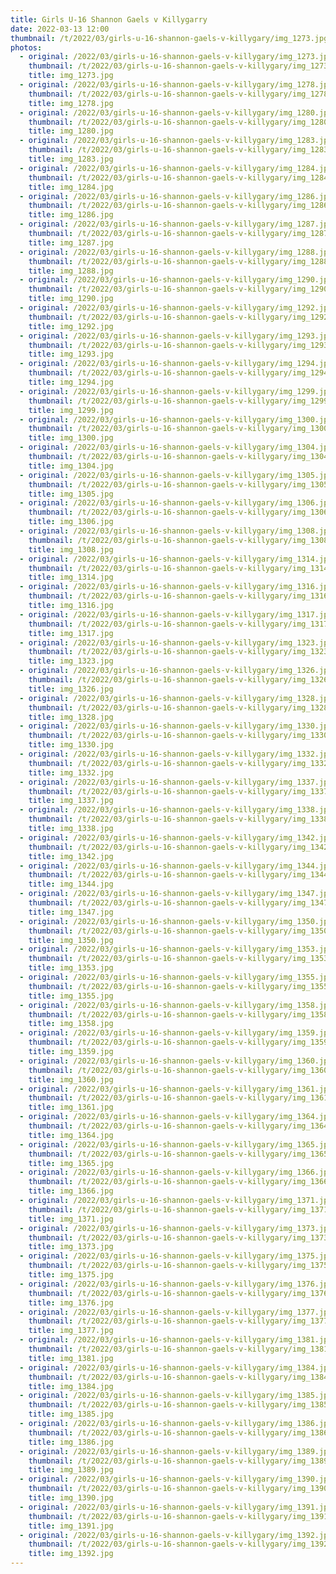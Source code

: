 ```yaml
---
title: Girls U-16 Shannon Gaels v Killygarry
date: 2022-03-13 12:00
thumbnail: /t/2022/03/girls-u-16-shannon-gaels-v-killygary/img_1273.jpg
photos:
  - original: /2022/03/girls-u-16-shannon-gaels-v-killygary/img_1273.jpg
    thumbnail: /t/2022/03/girls-u-16-shannon-gaels-v-killygary/img_1273.jpg
    title: img_1273.jpg
  - original: /2022/03/girls-u-16-shannon-gaels-v-killygary/img_1278.jpg
    thumbnail: /t/2022/03/girls-u-16-shannon-gaels-v-killygary/img_1278.jpg
    title: img_1278.jpg
  - original: /2022/03/girls-u-16-shannon-gaels-v-killygary/img_1280.jpg
    thumbnail: /t/2022/03/girls-u-16-shannon-gaels-v-killygary/img_1280.jpg
    title: img_1280.jpg
  - original: /2022/03/girls-u-16-shannon-gaels-v-killygary/img_1283.jpg
    thumbnail: /t/2022/03/girls-u-16-shannon-gaels-v-killygary/img_1283.jpg
    title: img_1283.jpg
  - original: /2022/03/girls-u-16-shannon-gaels-v-killygary/img_1284.jpg
    thumbnail: /t/2022/03/girls-u-16-shannon-gaels-v-killygary/img_1284.jpg
    title: img_1284.jpg
  - original: /2022/03/girls-u-16-shannon-gaels-v-killygary/img_1286.jpg
    thumbnail: /t/2022/03/girls-u-16-shannon-gaels-v-killygary/img_1286.jpg
    title: img_1286.jpg
  - original: /2022/03/girls-u-16-shannon-gaels-v-killygary/img_1287.jpg
    thumbnail: /t/2022/03/girls-u-16-shannon-gaels-v-killygary/img_1287.jpg
    title: img_1287.jpg
  - original: /2022/03/girls-u-16-shannon-gaels-v-killygary/img_1288.jpg
    thumbnail: /t/2022/03/girls-u-16-shannon-gaels-v-killygary/img_1288.jpg
    title: img_1288.jpg
  - original: /2022/03/girls-u-16-shannon-gaels-v-killygary/img_1290.jpg
    thumbnail: /t/2022/03/girls-u-16-shannon-gaels-v-killygary/img_1290.jpg
    title: img_1290.jpg
  - original: /2022/03/girls-u-16-shannon-gaels-v-killygary/img_1292.jpg
    thumbnail: /t/2022/03/girls-u-16-shannon-gaels-v-killygary/img_1292.jpg
    title: img_1292.jpg
  - original: /2022/03/girls-u-16-shannon-gaels-v-killygary/img_1293.jpg
    thumbnail: /t/2022/03/girls-u-16-shannon-gaels-v-killygary/img_1293.jpg
    title: img_1293.jpg
  - original: /2022/03/girls-u-16-shannon-gaels-v-killygary/img_1294.jpg
    thumbnail: /t/2022/03/girls-u-16-shannon-gaels-v-killygary/img_1294.jpg
    title: img_1294.jpg
  - original: /2022/03/girls-u-16-shannon-gaels-v-killygary/img_1299.jpg
    thumbnail: /t/2022/03/girls-u-16-shannon-gaels-v-killygary/img_1299.jpg
    title: img_1299.jpg
  - original: /2022/03/girls-u-16-shannon-gaels-v-killygary/img_1300.jpg
    thumbnail: /t/2022/03/girls-u-16-shannon-gaels-v-killygary/img_1300.jpg
    title: img_1300.jpg
  - original: /2022/03/girls-u-16-shannon-gaels-v-killygary/img_1304.jpg
    thumbnail: /t/2022/03/girls-u-16-shannon-gaels-v-killygary/img_1304.jpg
    title: img_1304.jpg
  - original: /2022/03/girls-u-16-shannon-gaels-v-killygary/img_1305.jpg
    thumbnail: /t/2022/03/girls-u-16-shannon-gaels-v-killygary/img_1305.jpg
    title: img_1305.jpg
  - original: /2022/03/girls-u-16-shannon-gaels-v-killygary/img_1306.jpg
    thumbnail: /t/2022/03/girls-u-16-shannon-gaels-v-killygary/img_1306.jpg
    title: img_1306.jpg
  - original: /2022/03/girls-u-16-shannon-gaels-v-killygary/img_1308.jpg
    thumbnail: /t/2022/03/girls-u-16-shannon-gaels-v-killygary/img_1308.jpg
    title: img_1308.jpg
  - original: /2022/03/girls-u-16-shannon-gaels-v-killygary/img_1314.jpg
    thumbnail: /t/2022/03/girls-u-16-shannon-gaels-v-killygary/img_1314.jpg
    title: img_1314.jpg
  - original: /2022/03/girls-u-16-shannon-gaels-v-killygary/img_1316.jpg
    thumbnail: /t/2022/03/girls-u-16-shannon-gaels-v-killygary/img_1316.jpg
    title: img_1316.jpg
  - original: /2022/03/girls-u-16-shannon-gaels-v-killygary/img_1317.jpg
    thumbnail: /t/2022/03/girls-u-16-shannon-gaels-v-killygary/img_1317.jpg
    title: img_1317.jpg
  - original: /2022/03/girls-u-16-shannon-gaels-v-killygary/img_1323.jpg
    thumbnail: /t/2022/03/girls-u-16-shannon-gaels-v-killygary/img_1323.jpg
    title: img_1323.jpg
  - original: /2022/03/girls-u-16-shannon-gaels-v-killygary/img_1326.jpg
    thumbnail: /t/2022/03/girls-u-16-shannon-gaels-v-killygary/img_1326.jpg
    title: img_1326.jpg
  - original: /2022/03/girls-u-16-shannon-gaels-v-killygary/img_1328.jpg
    thumbnail: /t/2022/03/girls-u-16-shannon-gaels-v-killygary/img_1328.jpg
    title: img_1328.jpg
  - original: /2022/03/girls-u-16-shannon-gaels-v-killygary/img_1330.jpg
    thumbnail: /t/2022/03/girls-u-16-shannon-gaels-v-killygary/img_1330.jpg
    title: img_1330.jpg
  - original: /2022/03/girls-u-16-shannon-gaels-v-killygary/img_1332.jpg
    thumbnail: /t/2022/03/girls-u-16-shannon-gaels-v-killygary/img_1332.jpg
    title: img_1332.jpg
  - original: /2022/03/girls-u-16-shannon-gaels-v-killygary/img_1337.jpg
    thumbnail: /t/2022/03/girls-u-16-shannon-gaels-v-killygary/img_1337.jpg
    title: img_1337.jpg
  - original: /2022/03/girls-u-16-shannon-gaels-v-killygary/img_1338.jpg
    thumbnail: /t/2022/03/girls-u-16-shannon-gaels-v-killygary/img_1338.jpg
    title: img_1338.jpg
  - original: /2022/03/girls-u-16-shannon-gaels-v-killygary/img_1342.jpg
    thumbnail: /t/2022/03/girls-u-16-shannon-gaels-v-killygary/img_1342.jpg
    title: img_1342.jpg
  - original: /2022/03/girls-u-16-shannon-gaels-v-killygary/img_1344.jpg
    thumbnail: /t/2022/03/girls-u-16-shannon-gaels-v-killygary/img_1344.jpg
    title: img_1344.jpg
  - original: /2022/03/girls-u-16-shannon-gaels-v-killygary/img_1347.jpg
    thumbnail: /t/2022/03/girls-u-16-shannon-gaels-v-killygary/img_1347.jpg
    title: img_1347.jpg
  - original: /2022/03/girls-u-16-shannon-gaels-v-killygary/img_1350.jpg
    thumbnail: /t/2022/03/girls-u-16-shannon-gaels-v-killygary/img_1350.jpg
    title: img_1350.jpg
  - original: /2022/03/girls-u-16-shannon-gaels-v-killygary/img_1353.jpg
    thumbnail: /t/2022/03/girls-u-16-shannon-gaels-v-killygary/img_1353.jpg
    title: img_1353.jpg
  - original: /2022/03/girls-u-16-shannon-gaels-v-killygary/img_1355.jpg
    thumbnail: /t/2022/03/girls-u-16-shannon-gaels-v-killygary/img_1355.jpg
    title: img_1355.jpg
  - original: /2022/03/girls-u-16-shannon-gaels-v-killygary/img_1358.jpg
    thumbnail: /t/2022/03/girls-u-16-shannon-gaels-v-killygary/img_1358.jpg
    title: img_1358.jpg
  - original: /2022/03/girls-u-16-shannon-gaels-v-killygary/img_1359.jpg
    thumbnail: /t/2022/03/girls-u-16-shannon-gaels-v-killygary/img_1359.jpg
    title: img_1359.jpg
  - original: /2022/03/girls-u-16-shannon-gaels-v-killygary/img_1360.jpg
    thumbnail: /t/2022/03/girls-u-16-shannon-gaels-v-killygary/img_1360.jpg
    title: img_1360.jpg
  - original: /2022/03/girls-u-16-shannon-gaels-v-killygary/img_1361.jpg
    thumbnail: /t/2022/03/girls-u-16-shannon-gaels-v-killygary/img_1361.jpg
    title: img_1361.jpg
  - original: /2022/03/girls-u-16-shannon-gaels-v-killygary/img_1364.jpg
    thumbnail: /t/2022/03/girls-u-16-shannon-gaels-v-killygary/img_1364.jpg
    title: img_1364.jpg
  - original: /2022/03/girls-u-16-shannon-gaels-v-killygary/img_1365.jpg
    thumbnail: /t/2022/03/girls-u-16-shannon-gaels-v-killygary/img_1365.jpg
    title: img_1365.jpg
  - original: /2022/03/girls-u-16-shannon-gaels-v-killygary/img_1366.jpg
    thumbnail: /t/2022/03/girls-u-16-shannon-gaels-v-killygary/img_1366.jpg
    title: img_1366.jpg
  - original: /2022/03/girls-u-16-shannon-gaels-v-killygary/img_1371.jpg
    thumbnail: /t/2022/03/girls-u-16-shannon-gaels-v-killygary/img_1371.jpg
    title: img_1371.jpg
  - original: /2022/03/girls-u-16-shannon-gaels-v-killygary/img_1373.jpg
    thumbnail: /t/2022/03/girls-u-16-shannon-gaels-v-killygary/img_1373.jpg
    title: img_1373.jpg
  - original: /2022/03/girls-u-16-shannon-gaels-v-killygary/img_1375.jpg
    thumbnail: /t/2022/03/girls-u-16-shannon-gaels-v-killygary/img_1375.jpg
    title: img_1375.jpg
  - original: /2022/03/girls-u-16-shannon-gaels-v-killygary/img_1376.jpg
    thumbnail: /t/2022/03/girls-u-16-shannon-gaels-v-killygary/img_1376.jpg
    title: img_1376.jpg
  - original: /2022/03/girls-u-16-shannon-gaels-v-killygary/img_1377.jpg
    thumbnail: /t/2022/03/girls-u-16-shannon-gaels-v-killygary/img_1377.jpg
    title: img_1377.jpg
  - original: /2022/03/girls-u-16-shannon-gaels-v-killygary/img_1381.jpg
    thumbnail: /t/2022/03/girls-u-16-shannon-gaels-v-killygary/img_1381.jpg
    title: img_1381.jpg
  - original: /2022/03/girls-u-16-shannon-gaels-v-killygary/img_1384.jpg
    thumbnail: /t/2022/03/girls-u-16-shannon-gaels-v-killygary/img_1384.jpg
    title: img_1384.jpg
  - original: /2022/03/girls-u-16-shannon-gaels-v-killygary/img_1385.jpg
    thumbnail: /t/2022/03/girls-u-16-shannon-gaels-v-killygary/img_1385.jpg
    title: img_1385.jpg
  - original: /2022/03/girls-u-16-shannon-gaels-v-killygary/img_1386.jpg
    thumbnail: /t/2022/03/girls-u-16-shannon-gaels-v-killygary/img_1386.jpg
    title: img_1386.jpg
  - original: /2022/03/girls-u-16-shannon-gaels-v-killygary/img_1389.jpg
    thumbnail: /t/2022/03/girls-u-16-shannon-gaels-v-killygary/img_1389.jpg
    title: img_1389.jpg
  - original: /2022/03/girls-u-16-shannon-gaels-v-killygary/img_1390.jpg
    thumbnail: /t/2022/03/girls-u-16-shannon-gaels-v-killygary/img_1390.jpg
    title: img_1390.jpg
  - original: /2022/03/girls-u-16-shannon-gaels-v-killygary/img_1391.jpg
    thumbnail: /t/2022/03/girls-u-16-shannon-gaels-v-killygary/img_1391.jpg
    title: img_1391.jpg
  - original: /2022/03/girls-u-16-shannon-gaels-v-killygary/img_1392.jpg
    thumbnail: /t/2022/03/girls-u-16-shannon-gaels-v-killygary/img_1392.jpg
    title: img_1392.jpg
---
```

